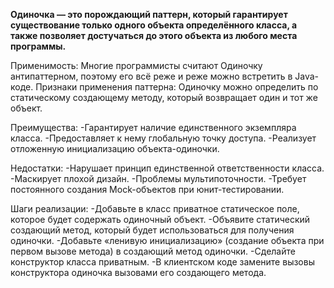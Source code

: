 **Одиночка — это порождающий паттерн, который гарантирует существование только одного объекта определённого класса,
а также позволяет достучаться до этого объекта из любого места программы.**

Применимость: Многие программисты считают Одиночку антипаттерном, поэтому его всё реже и реже можно встретить в Java-коде.
Признаки применения паттерна: Одиночку можно определить по статическому создающему методу, который возвращает один и тот же объект.

Преимущества:
-Гарантирует наличие единственного экземпляра класса.
-Предоставляет к нему глобальную точку доступа.
-Реализует отложенную инициализацию объекта-одиночки.

Недостатки:
-Нарушает принцип единственной ответственности класса.
-Маскирует плохой дизайн.
-Проблемы мультипоточности.
-Требует постоянного создания Mock-объектов при юнит-тестировании.


 Шаги реализации:
-Добавьте в класс приватное статическое поле, которое будет содержать одиночный объект.
-Объявите статический создающий метод, который будет использоваться для получения одиночки.
-Добавьте «ленивую инициализацию» (создание объекта при первом вызове метода) в создающий метод одиночки.
-Сделайте конструктор класса приватным.
-В клиентском коде замените вызовы конструктора одиночка вызовами его создающего метода.
